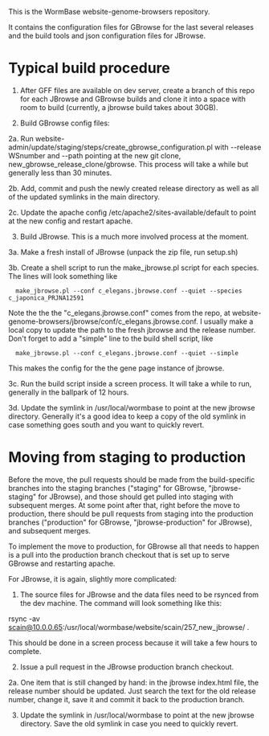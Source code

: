 This is the WormBase website-genome-browsers repository.

It contains the configuration files for GBrowse for the last several releases
and the build tools and json configuration files for JBrowse.

Typical build procedure
=======================

1. After GFF files are available on dev server, create a branch of this repo
for each JBrowse and GBrowse builds and clone it into a space
with room to build (currently, a jbrowse build takes about 30GB).

2. Build GBrowse config files:

2a. Run website-admin/update/staging/steps/create_gbrowse_configuration.pl 
    with --release WSnumber and --path pointing at the new git clone,
    new_gbrowse_release_clone/gbrowse.  This process will take a while
    but generally less than 30 minutes.

2b. Add, commit and push the newly created release directory as well as all
    of the updated symlinks in the main directory.

2c. Update the apache config /etc/apache2/sites-available/default to point 
    at the new config and restart apache.

3. Build JBrowse.  This is a much more involved process at the moment.

3a. Make a fresh install of JBrowse (unpack the zip file, run setup.sh)

3b. Create a shell script to run the make_jbrowse.pl script for each species.
The lines will look something like

      make_jbrowse.pl --conf c_elegans.jbrowse.conf --quiet --species c_japonica_PRJNA12591

Note the the the "c_elegans.jbrowse.conf" comes from the repo, at
website-genome-browsers/jbrowse/conf/c_elegans.jbrowse.conf. I usually
make a local copy to update the path to the fresh jbrowse and the release
number.  Don't forget to add a "simple" line to the build shell script, like

      make_jbrowse.pl --conf c_elegans.jbrowse.conf --quiet --simple

This makes the config for the the gene page instance of jbrowse.

3c. Run the build script inside a screen process.  It will take a while
    to run, generally in the ballpark of 12 hours.

3d. Update the symlink in /usr/local/wormbase to point at the new jbrowse
    directory.  Generally it's a good idea to keep a copy of the old symlink
    in case something goes south and you want to quickly revert.

Moving from staging to production
=================================

Before the move, the pull requests should be made from the build-specific
branches into the staging branches ("staging" for GBrowse, "jbrowse-staging"
for JBrowse), and those should get pulled into staging with subsequent merges. 
At some point after that, right before the move to production, there should be
pull requests from staging into the production branches ("production" for
GBrowse, "jbrowse-production" for JBrowse), and subsequent merges.

To implement the move to production, for GBrowse all that needs to happen
is a pull into the production branch checkout that is set up to serve
GBrowse and restarting apache.

For JBrowse, it is again, slightly more complicated:

1. The source files for JBrowse and the data files need to be rsynced from 
the dev machine.  The command will look something like this:

  rsync -av scain@10.0.0.65:/usr/local/wormbase/website/scain/257_new_jbrowse/ .

This should be done in a screen process because it will take a few hours to
complete.

2. Issue a pull request in the JBrowse production branch checkout.

2a. One item that is still changed by hand: in the jbrowse index.html file,
the release number should be updated.  Just search the text for the old
release number, change it, save it and commit it back to the production
branch.

3. Update the symlink in /usr/local/wormbase to point at the new jbrowse
directory.  Save the old symlink in case you need to quickly revert.

